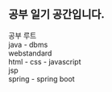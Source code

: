 <h2>공부 일기 공간입니다.</h2>
공부 루트<br>
java - dbms<br>
webstandard<br>
html - css - javascript<br>
jsp<br>
spring - spring boot<br>